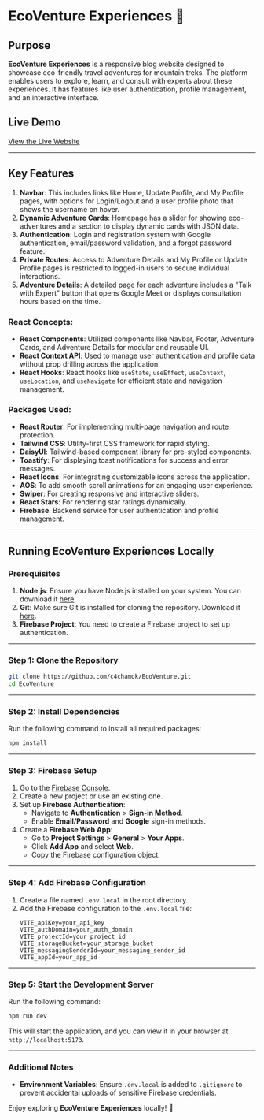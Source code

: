 # EcoVenture Experiences 🌿

## Purpose
**EcoVenture Experiences** is a responsive blog website designed to showcase eco-friendly travel adventures for mountain treks. The platform enables users to explore, learn, and consult with experts about these experiences. It has features like user authentication, profile management, and an interactive interface.

## Live Demo
[View the Live Website](https://ecoventure-b0947.firebaseapp.com/)

---

## Key Features
1. **Navbar**: This includes links like Home, Update Profile, and My Profile pages, with options for Login/Logout and a user profile photo that shows the username on hover.
2. **Dynamic Adventure Cards**: Homepage has a slider for showing eco-adventures and a section to display dynamic cards with JSON data.
3. **Authentication**: Login and registration system with Google authentication, email/password validation, and a forgot password feature.
4. **Private Routes**: Access to Adventure Details and My Profile or Update Profile pages is restricted to logged-in users to secure individual interactions.
5. **Adventure Details**: A detailed page for each adventure includes a "Talk with Expert" button that opens Google Meet or displays consultation hours based on the time.

### React Concepts:
- **React Components**: Utilized components like Navbar, Footer, Adventure Cards, and Adventure Details for modular and reusable UI.
- **React Context API**: Used to manage user authentication and profile data without prop drilling across the application.
- **React Hooks**: React hooks like `useState`, `useEffect`, `useContext`, `useLocation`, and `useNavigate` for efficient state and navigation management.

### Packages Used:
- **React Router**: For implementing multi-page navigation and route protection.
- **Tailwind CSS**: Utility-first CSS framework for rapid styling.
- **DaisyUI**: Tailwind-based component library for pre-styled components.
- **Toastify**: For displaying toast notifications for success and error messages.
- **React Icons**: For integrating customizable icons across the application.
- **AOS**: To add smooth scroll animations for an engaging user experience.
- **Swiper**: For creating responsive and interactive sliders.
- **React Stars**: For rendering star ratings dynamically.
- **Firebase**: Backend service for user authentication and profile management.

---

## Running EcoVenture Experiences Locally

### Prerequisites
1. **Node.js**: Ensure you have Node.js installed on your system. You can download it [here](https://nodejs.org/).
2. **Git**: Make sure Git is installed for cloning the repository. Download it [here](https://git-scm.com/).
3. **Firebase Project**: You need to create a Firebase project to set up authentication.

---

### Step 1: Clone the Repository
```bash
git clone https://github.com/c4chamok/EcoVenture.git
cd EcoVenture
```

---

### Step 2: Install Dependencies
Run the following command to install all required packages:
```bash
npm install
```

---

### Step 3: Firebase Setup
1. Go to the [Firebase Console](https://console.firebase.google.com/).
2. Create a new project or use an existing one.
3. Set up **Firebase Authentication**:
   - Navigate to **Authentication** > **Sign-in Method**.
   - Enable **Email/Password** and **Google** sign-in methods.
4. Create a **Firebase Web App**:
   - Go to **Project Settings** > **General** > **Your Apps**.
   - Click **Add App** and select **Web**.
   - Copy the Firebase configuration object.

---

### Step 4: Add Firebase Configuration
1. Create a file named `.env.local` in the root directory.
2. Add the Firebase configuration to the `.env.local` file:
   ```.env.local
   VITE_apiKey=your_api_key
   VITE_authDomain=your_auth_domain
   VITE_projectId=your_project_id
   VITE_storageBucket=your_storage_bucket
   VITE_messagingSenderId=your_messaging_sender_id
   VITE_appId=your_app_id
   ```

---

### Step 5: Start the Development Server
Run the following command:
```bash
npm run dev
```
This will start the application, and you can view it in your browser at `http://localhost:5173`.

---

### Additional Notes
- **Environment Variables**: Ensure `.env.local` is added to `.gitignore` to prevent accidental uploads of sensitive Firebase credentials.

Enjoy exploring **EcoVenture Experiences** locally! 🚀
